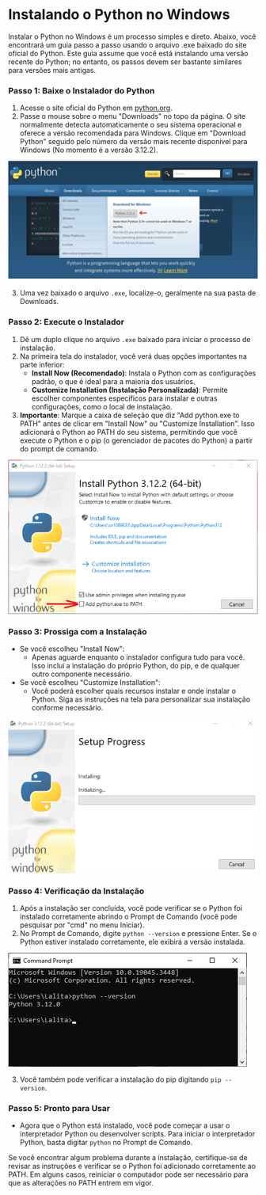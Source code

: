 # Instalando o Python no Windows

Instalar o Python no Windows é um processo simples e direto. Abaixo, você encontrará um guia passo a passo usando o arquivo .exe baixado do site oficial do Python. Este guia assume que você está instalando uma versão recente do Python; no entanto, os passos devem ser bastante similares para versões mais antigas.

### Passo 1: Baixe o Instalador do Python

1. Acesse o site oficial do Python em [python.org](https://www.python.org/).
2. Passe o mouse sobre o menu "Downloads" no topo da página. O site normalmente detecta automaticamente o seu sistema operacional e oferece a versão recomendada para Windows. Clique em "Download Python" seguido pelo número da versão mais recente disponível para Windows (No momento é a versão 3.12.2).

![site-o-python](./images/python-site-versao.png)

3. Uma vez baixado o arquivo `.exe`, localize-o, geralmente na sua pasta de Downloads.

### Passo 2: Execute o Instalador

1. Dê um duplo clique no arquivo `.exe` baixado para iniciar o processo de instalação.
2. Na primeira tela do instalador, você verá duas opções importantes na parte inferior:
   - **Install Now (Recomendado)**: Instala o Python com as configurações padrão, o que é ideal para a maioria dos usuários.
   - **Customize Installation (Instalação Personalizada)**: Permite escolher componentes específicos para instalar e outras configurações, como o local de instalação.
3. **Importante**: Marque a caixa de seleção que diz "Add python.exe to PATH" antes de clicar em "Install Now" ou "Customize Installation". Isso adicionará o Python ao PATH do seu sistema, permitindo que você execute o Python e o pip (o gerenciador de pacotes do Python) a partir do prompt de comando.

![instalando-o-python](./images/instalando-o-python.png)

### Passo 3: Prossiga com a Instalação

- Se você escolheu "Install Now":
  - Apenas aguarde enquanto o instalador configura tudo para você. Isso inclui a instalação do próprio Python, do pip, e de qualquer outro componente necessário.
- Se você escolheu "Customize Installation":
  - Você poderá escolher quais recursos instalar e onde instalar o Python. Siga as instruções na tela para personalizar sua instalação conforme necessário.

![aguardando-instalacao](./images/aguardando-instalacao.png)

### Passo 4: Verificação da Instalação

1. Após a instalação ser concluída, você pode verificar se o Python foi instalado corretamente abrindo o Prompt de Comando (você pode pesquisar por "cmd" no menu Iniciar).
2. No Prompt de Comando, digite `python --version` e pressione Enter. Se o Python estiver instalado corretamente, ele exibirá a versão instalada.

![python-versao](./images/python-versao.png)

3. Você também pode verificar a instalação do pip digitando `pip --version`.

### Passo 5: Pronto para Usar

- Agora que o Python está instalado, você pode começar a usar o interpretador Python ou desenvolver scripts. Para iniciar o interpretador Python, basta digitar `python` no Prompt de Comando.

Se você encontrar algum problema durante a instalação, certifique-se de revisar as instruções e verificar se o Python foi adicionado corretamente ao PATH. Em alguns casos, reiniciar o computador pode ser necessário para que as alterações no PATH entrem em vigor.